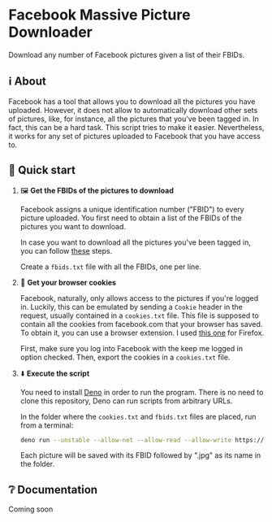 # Facebook Massive Picture Downloader

Download any number of Facebook pictures given a list of their FBIDs.


## ℹ️ About

Facebook has a tool that allows you to download all the pictures you have uploaded.
However, it does not allow to automatically download other sets of pictures, like, for instance, all the pictures that you've been tagged in.
In fact, this can be a hard task.
This script tries to make it easier.
Nevertheless, it works for any set of pictures uploaded to Facebook that you have access to.


## 🔢 Quick start

1. 🖼️ **Get the FBIDs of the pictures to download**

    Facebook assigns a unique identification number ("FBID") to every picture uploaded.
    You first need to obtain a list of the FBIDs of the pictures you want to download.

    In case you want to download all the pictures you've been tagged in, you can follow [these](https://github.com/gnmerritt/gnmerritt.net/issues/1#issuecomment-407623247) steps.

    Create a `fbids.txt` file with all the FBIDs, one per line.


2. 🍪 **Get your browser cookies**

    Facebook, naturally, only allows access to the pictures if you're logged in.
    Luckily, this can be emulated by sending a `Cookie` header in the request, usually contained in a `cookies.txt` file.
    This file is supposed to contain all the cookies from facebook.com that your browser has saved.
    To obtain it, you can use a browser extension.
    I used [this one](https://addons.mozilla.org/en-US/firefox/addon/cookies-txt/) for Firefox.

    First, make sure you log into Facebook with the keep me logged in option checked.
    Then, export the cookies in a `cookies.txt` file.


3. ⬇️ **Execute the script**

    You need to install [Deno](https://deno.land/) in order to run the program.
    There is no need to clone this repository, Deno can run scripts from arbitrary URLs.

    In the folder where the `cookies.txt` and `fbids.txt` files are placed, run from a terminal:

    ```sh
    deno run --unstable --allow-net --allow-read --allow-write https://raw.githubusercontent.com/xaviripo/fmpd/main/mod.ts - < fbids.txt
    ```

    Each picture will be saved with its FBID followed by ".jpg" as its name in the folder.


## ❔ Documentation

Coming soon
